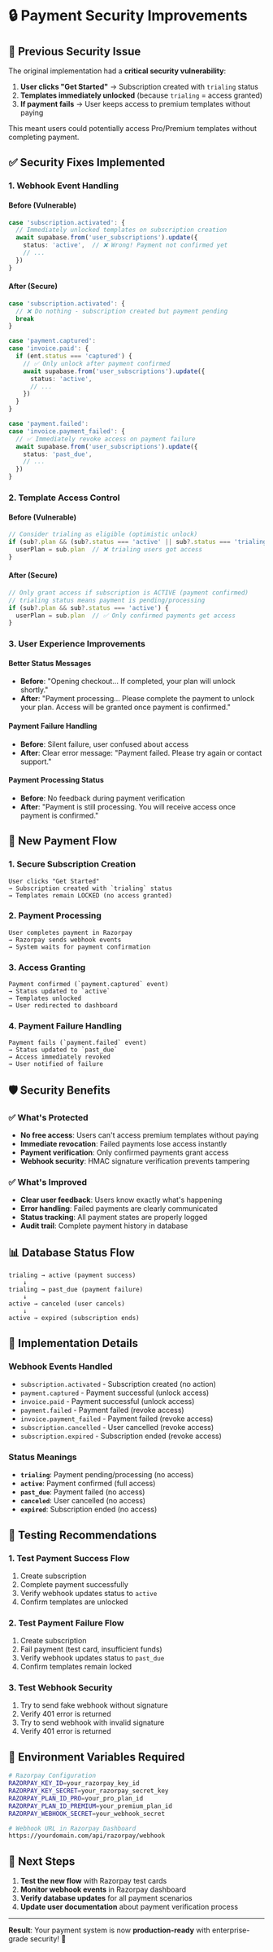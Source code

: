 # 🔒 Payment Security Improvements

## 🚨 **Previous Security Issue**

The original implementation had a **critical security vulnerability**:

1. **User clicks "Get Started"** → Subscription created with `trialing` status
2. **Templates immediately unlocked** (because `trialing` = access granted)
3. **If payment fails** → User keeps access to premium templates without paying

This meant users could potentially access Pro/Premium templates without completing payment.

## ✅ **Security Fixes Implemented**

### **1. Webhook Event Handling**

#### **Before (Vulnerable)**
```typescript
case 'subscription.activated': {
  // Immediately unlocked templates on subscription creation
  await supabase.from('user_subscriptions').update({
    status: 'active',  // ❌ Wrong! Payment not confirmed yet
    // ...
  })
}
```

#### **After (Secure)**
```typescript
case 'subscription.activated': {
  // ❌ Do nothing - subscription created but payment pending
  break
}

case 'payment.captured':
case 'invoice.paid': {
  if (ent.status === 'captured') {
    // ✅ Only unlock after payment confirmed
    await supabase.from('user_subscriptions').update({
      status: 'active',
      // ...
    })
  }
}

case 'payment.failed':
case 'invoice.payment_failed': {
  // ✅ Immediately revoke access on payment failure
  await supabase.from('user_subscriptions').update({
    status: 'past_due',
    // ...
  })
}
```

### **2. Template Access Control**

#### **Before (Vulnerable)**
```typescript
// Consider trialing as eligible (optimistic unlock)
if (sub?.plan && (sub?.status === 'active' || sub?.status === 'trialing')) {
  userPlan = sub.plan  // ❌ trialing users got access
}
```

#### **After (Secure)**
```typescript
// Only grant access if subscription is ACTIVE (payment confirmed)
// trialing status means payment is pending/processing
if (sub?.plan && sub?.status === 'active') {
  userPlan = sub.plan  // ✅ Only confirmed payments get access
}
```

### **3. User Experience Improvements**

#### **Better Status Messages**
- **Before**: "Opening checkout… If completed, your plan will unlock shortly."
- **After**: "Payment processing... Please complete the payment to unlock your plan. Access will be granted once payment is confirmed."

#### **Payment Failure Handling**
- **Before**: Silent failure, user confused about access
- **After**: Clear error message: "Payment failed. Please try again or contact support."

#### **Payment Processing Status**
- **Before**: No feedback during payment verification
- **After**: "Payment is still processing. You will receive access once payment is confirmed."

## 🔄 **New Payment Flow**

### **1. Secure Subscription Creation**
```
User clicks "Get Started" 
→ Subscription created with `trialing` status 
→ Templates remain LOCKED (no access granted)
```

### **2. Payment Processing**
```
User completes payment in Razorpay
→ Razorpay sends webhook events
→ System waits for payment confirmation
```

### **3. Access Granting**
```
Payment confirmed (`payment.captured` event)
→ Status updated to `active`
→ Templates unlocked
→ User redirected to dashboard
```

### **4. Payment Failure Handling**
```
Payment fails (`payment.failed` event)
→ Status updated to `past_due`
→ Access immediately revoked
→ User notified of failure
```

## 🛡️ **Security Benefits**

### **✅ What's Protected**
- **No free access**: Users can't access premium templates without paying
- **Immediate revocation**: Failed payments lose access instantly
- **Payment verification**: Only confirmed payments grant access
- **Webhook security**: HMAC signature verification prevents tampering

### **✅ What's Improved**
- **Clear user feedback**: Users know exactly what's happening
- **Error handling**: Failed payments are clearly communicated
- **Status tracking**: All payment states are properly logged
- **Audit trail**: Complete payment history in database

## 📊 **Database Status Flow**

```
trialing → active (payment success)
    ↓
trialing → past_due (payment failure)
    ↓
active → canceled (user cancels)
    ↓
active → expired (subscription ends)
```

## 🚀 **Implementation Details**

### **Webhook Events Handled**
- `subscription.activated` - Subscription created (no action)
- `payment.captured` - Payment successful (unlock access)
- `invoice.paid` - Payment successful (unlock access)
- `payment.failed` - Payment failed (revoke access)
- `invoice.payment_failed` - Payment failed (revoke access)
- `subscription.cancelled` - User cancelled (revoke access)
- `subscription.expired` - Subscription ended (revoke access)

### **Status Meanings**
- **`trialing`**: Payment pending/processing (no access)
- **`active`**: Payment confirmed (full access)
- **`past_due`**: Payment failed (no access)
- **`canceled`**: User cancelled (no access)
- **`expired`**: Subscription ended (no access)

## 🔧 **Testing Recommendations**

### **1. Test Payment Success Flow**
1. Create subscription
2. Complete payment successfully
3. Verify webhook updates status to `active`
4. Confirm templates are unlocked

### **2. Test Payment Failure Flow**
1. Create subscription
2. Fail payment (test card, insufficient funds)
3. Verify webhook updates status to `past_due`
4. Confirm templates remain locked

### **3. Test Webhook Security**
1. Try to send fake webhook without signature
2. Verify 401 error is returned
3. Try to send webhook with invalid signature
4. Verify 401 error is returned

## 📝 **Environment Variables Required**

```bash
# Razorpay Configuration
RAZORPAY_KEY_ID=your_razorpay_key_id
RAZORPAY_KEY_SECRET=your_razorpay_secret_key
RAZORPAY_PLAN_ID_PRO=your_pro_plan_id
RAZORPAY_PLAN_ID_PREMIUM=your_premium_plan_id
RAZORPAY_WEBHOOK_SECRET=your_webhook_secret

# Webhook URL in Razorpay Dashboard
https://yourdomain.com/api/razorpay/webhook
```

## 🎯 **Next Steps**

1. **Test the new flow** with Razorpay test cards
2. **Monitor webhook events** in Razorpay dashboard
3. **Verify database updates** for all payment scenarios
4. **Update user documentation** about payment verification process

---

**Result**: Your payment system is now **production-ready** with enterprise-grade security! 🚀
